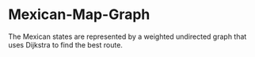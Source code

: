# Mexican-Map-Graph
The Mexican states are represented by a weighted undirected graph that uses Dijkstra to find the best route.
